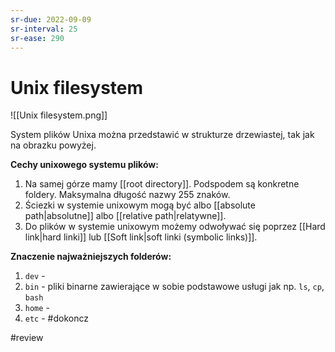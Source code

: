 ```yaml
---
sr-due: 2022-09-09
sr-interval: 25
sr-ease: 290
---
```


# Unix filesystem
![[Unix filesystem.png]]

System plików Unixa można przedstawić w strukturze drzewiastej, tak jak na obrazku powyżej. 

**Cechy unixowego systemu plików:**
1. Na samej górze mamy [[root directory]]. Podspodem są konkretne foldery.
Maksymalna długość nazwy 255 znaków.
2. Ściezki w systemie unixowym mogą być albo [[absolute path|absolutne]] albo [[relative path|relatywne]].
3. Do plików w systemie unixowym możemy odwoływać się poprzez [[Hard link|hard linki]] lub [[Soft link|soft linki (symbolic links)]]. 

**Znaczenie najważniejszych folderów:**
1. `dev` - 
2. `bin` - pliki binarne zawierające w sobie podstawowe usługi jak np. `ls`, `cp`, `bash`
3. `home` - 
4. `etc` - 
#dokoncz

#review
